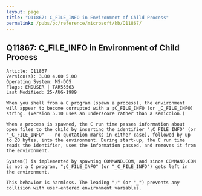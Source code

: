 ```yaml
---
layout: page
title: "Q11867: C_FILE_INFO in Environment of Child Process"
permalink: /pubs/pc/reference/microsoft/kb/Q11867/
---
```


## Q11867: C_FILE_INFO in Environment of Child Process

	Article: Q11867
	Version(s): 3.00 4.00 5.00
	Operating System: MS-DOS
	Flags: ENDUSER | TAR55563
	Last Modified: 25-AUG-1989
	
	When you shell from a C program (spawn a process), the environment
	will appear to become corrupted with a ;C_FILE_INFO (or _C_FILE_INFO)
	string. (Version 5.10 uses an underscore rather than a semicolon.)
	
	When a process is spawned, the C run time passes information about
	open files to the child by inserting the identifier ";C_FILE_INFO" (or
	"_C_FILE_INFO" -- no quotation marks in either case), followed by up
	to 20 bytes, into the environment. During start-up, the C run time
	reads the identifier, uses the information passed, and removes it from
	the environment.
	
	System() is implemented by spawning COMMAND.COM, and since COMMAND.COM
	is not a C program, ";C_FILE_INFO" (or "_C_FILE_INFO") gets left in
	the environment.
	
	This behavior is harmless. The leading ";" (or "_") prevents any
	collision with user-entered environment variables.
